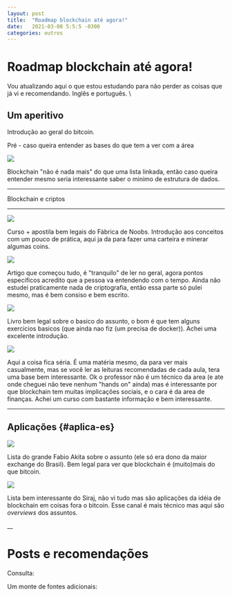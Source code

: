 ```yaml
---
layout: post
title:  "Roadmap blockchain até agora!"
date:   2021-03-08 5:5:5 -0300
categories: outros
---
```


# Roadmap blockchain até agora! 

Vou atualizando aqui o que estou estudando para não perder as coisas que
já vi e recomendando. Inglês e português. \

## Um aperitivo

Introdução ao geral do bitcoin.

Pré - caso queira entender as bases do que tem a ver com a área 

![](Meu%20%22Roadmap%22%20de%20blockchain%20e%20Bitcoin%20at%C3%A9%20agora.%20|%20Oani's%20pace_files/engComp.png)

Blockchain "não é nada mais" do que uma lista linkada, então caso queira
entender mesmo seria interessante saber o minimo de estrutura de dados.

* * * * *

Blockchain e criptos
___

![](Meu%20%22Roadmap%22%20de%20blockchain%20e%20Bitcoin%20at%C3%A9%20agora.%20|%20Oani's%20pace_files/nathan.png)

Curso + apostila bem legais do Fábrica de Noobs. Introdução aos
conceitos com um pouco de prática, aqui ja da para fazer uma carteira e
minerar algumas coins.

![](Meu%20%22Roadmap%22%20de%20blockchain%20e%20Bitcoin%20at%C3%A9%20agora.%20|%20Oani's%20pace_files/artigo.png)

Artigo que começou tudo, é "tranquilo" de ler no geral, agora pontos
especificos acredito que a pessoa va entendendo com o tempo. Ainda não
estudei praticamente nada de criptografia, então essa parte só pulei
mesmo, mas é bem consiso e bem escrito.

![](Meu%20%22Roadmap%22%20de%20blockchain%20e%20Bitcoin%20at%C3%A9%20agora.%20|%20Oani's%20pace_files/dummies.png)

Livro bem legal sobre o basico do assunto, o bom é que tem alguns
exercicios basicos (que ainda nao fiz (um precisa de docker)). Achei uma
excelente introdução.

![](Meu%20%22Roadmap%22%20de%20blockchain%20e%20Bitcoin%20at%C3%A9%20agora.%20|%20Oani's%20pace_files/mit.png)

Aqui a coisa fica séria. É uma matéria mesmo, da para ver mais
casualmente, mas se você ler as leituras recomendadas de cada aula, tera
uma base bem interessante. Ok o professor não é um técnico da area (e
ate onde cheguei não teve nenhum "hands on" ainda) mas é interessante
por que blockchain tem muitas implicações sociais, e o cara é da area de
finanças. Achei um curso com bastante informação e bem interessante.

* * * * *

Aplicações {#aplica-es}
----------

![](Meu%20%22Roadmap%22%20de%20blockchain%20e%20Bitcoin%20at%C3%A9%20agora.%20|%20Oani's%20pace_files/akita.png)

Lista do grande Fabio Akita sobre o assunto (ele só era dono da maior
exchange do Brasil). Bem legal para ver que blockchain é (muito)mais do
que bitcoin.

![](Meu%20%22Roadmap%22%20de%20blockchain%20e%20Bitcoin%20at%C3%A9%20agora.%20|%20Oani's%20pace_files/siraj.PNG)

Lista bem interessante do Siraj, não vi tudo mas são aplicações da idéia
de blockchain em coisas fora o bitcoin. Esse canal é mais técnico mas
aqui são *overviews* dos assuntos.

\_\_

# Posts e recomendações

[](https://www.akitaonrails.com/2017/11/01/how-does-bitcoin-force-consensus-among-byzantine-generals)

[](https://bitzuma.com/posts/)

Consulta:
[](https://bitcoin.stackexchange.com/search?q=confirmation)

[](http://davidederosa.com/basic-blockchain-programming/)

Um monte de fontes adicionais:
[](https://www.theblockchainacademy.com/resources/)